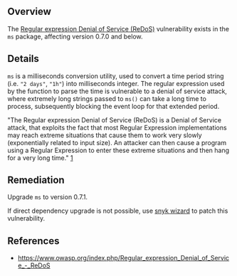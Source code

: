 ## Overview

The [Regular expression Denial of Service (ReDoS)](https://www.owasp.org/index.php/Regular_expression_Denial_of_Service_-_ReDoS) vulnerability exists in the `ms` package, affecting version 0.7.0 and below.

## Details

`ms` is a milliseconds conversion utility, used to convert a time period string (i.e. `"2 days"`, `"1h"`) into milliseconds integer.
The regular expression used by the function to parse the time is vulnerable to a denial of service attack, where extremely long strings passed to `ms()` can take a long time to process, subsequently blocking the event loop for that extended period.

"The Regular expression Denial of Service (ReDoS) is a Denial of Service attack, that exploits the fact that most Regular Expression implementations may reach extreme situations that cause them to work very slowly (exponentially related to input size). An attacker can then cause a program using a Regular Expression to enter these extreme situations and then hang for a very long time." [1](https://www.owasp.org/index.php/Regular_expression_Denial_of_Service_-_ReDoS)

## Remediation
Upgrade `ms` to version 0.7.1. 

If direct dependency upgrade is not possible, use [snyk wizard](https://snyk.io/docs/using-snyk#wizard) to patch this vulnerability.

## References

- https://www.owasp.org/index.php/Regular_expression_Denial_of_Service_-_ReDoS
